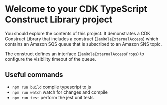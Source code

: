 # Welcome to your CDK TypeScript Construct Library project

You should explore the contents of this project. It demonstrates a CDK Construct Library that includes a construct (`IamRoleExternalAccess`)
which contains an Amazon SQS queue that is subscribed to an Amazon SNS topic.

The construct defines an interface (`IamRoleExternalAccessProps`) to configure the visibility timeout of the queue.

## Useful commands

* `npm run build`   compile typescript to js
* `npm run watch`   watch for changes and compile
* `npm run test`    perform the jest unit tests
